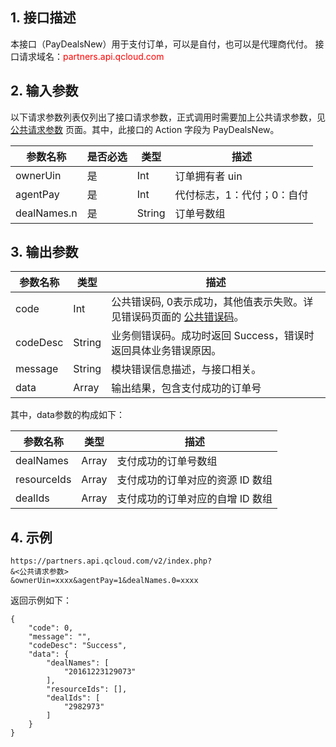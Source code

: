 ## 1. 接口描述
本接口（PayDealsNew）用于支付订单，可以是自付，也可以是代理商代付。
接口请求域名：<font style="color:red">partners.api.qcloud.com</font>


## 2. 输入参数
以下请求参数列表仅列出了接口请求参数，正式调用时需要加上公共请求参数，见 <a href="/doc/api/372/4153" title="公共请求参数">公共请求参数</a> 页面。其中，此接口的 Action 字段为 PayDealsNew。

| 参数名称        | 是否必选 | 类型     | 描述             |
| ----------- | ---- | ------ | -------------- |
| ownerUin    | 是    | Int    | 订单拥有者 uin       |
| agentPay    | 是    | Int    | 代付标志，1：代付；0：自付 |
| dealNames.n | 是    | String | 订单号数组          |


## 3. 输出参数
| 参数名称     | 类型     | 描述                                       |
| -------- | ------ | ---------------------------------------- |
| code     | Int    | 公共错误码, 0表示成功，其他值表示失败。详见错误码页面的 <a href="https://cloud.tencent.com/document/product/563/8082" title="公共错误码">公共错误码</a>。 |
| codeDesc | String | 业务侧错误码。成功时返回 Success，错误时返回具体业务错误原因。       |
| message  | String | 模块错误信息描述，与接口相关。                          |
| data     | Array  | 输出结果，包含支付成功的订单号                          |

其中，data参数的构成如下：

| 参数名称        | 类型    | 描述               |
| ----------- | ----- | ---------------- |
| dealNames   | Array | 支付成功的订单号数组       |
| resourceIds | Array | 支付成功的订单对应的资源 ID 数组 |
| dealIds     | Array | 支付成功的订单对应的自增 ID 数组 |

## 4. 示例

```
https://partners.api.qcloud.com/v2/index.php?
&<公共请求参数>
&ownerUin=xxxx&agentPay=1&dealNames.0=xxxx
```

返回示例如下：
```
{
    "code": 0,
    "message": "",
    "codeDesc": "Success",
    "data": {
        "dealNames": [
            "20161223129073"
        ],
        "resourceIds": [],
        "dealIds": [
            "2982973"
        ]
    }
}
```

